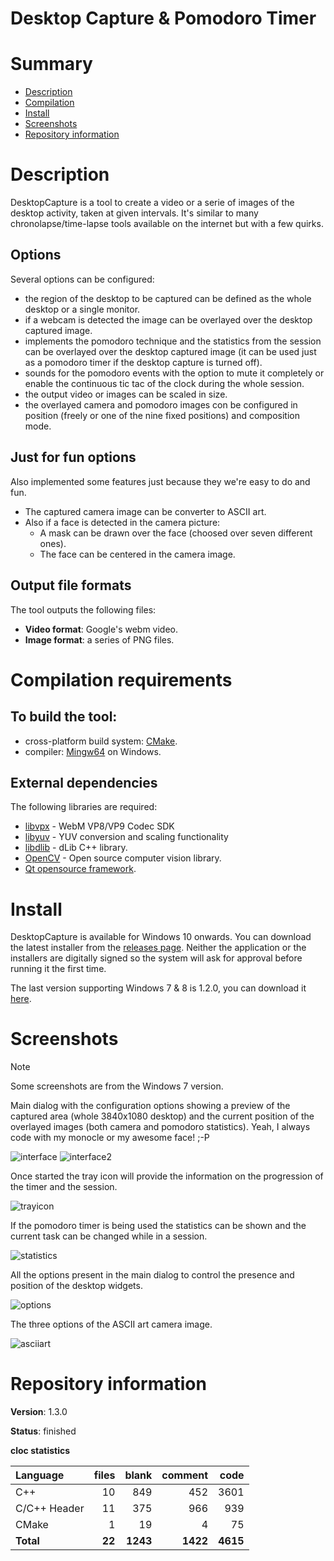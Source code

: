 Desktop Capture & Pomodoro Timer
================================

# Summary
- [Description](#description)
- [Compilation](#compilation-requirements)
- [Install](#install)
- [Screenshots](#screenshots)
- [Repository information](#repository-information)

# Description
DesktopCapture is a tool to create a video or a serie of images of the desktop activity, taken at given intervals. It's similar to many chronolapse/time-lapse tools available on the internet but with a few quirks.

## Options
Several options can be configured:
* the region of the desktop to be captured can be defined as the whole desktop or a single monitor.
* if a webcam is detected the image can be overlayed over the desktop captured image.
* implements the pomodoro technique and the statistics from the session can be overlayed over the desktop captured image (it can be used just as a pomodoro timer if the desktop capture is turned off). 
* sounds for the pomodoro events with the option to mute it completely or enable the continuous tic tac of the clock during the whole session. 
* the output video or images can be scaled in size.
* the overlayed camera and pomodoro images con be configured in position (freely or one of the nine fixed positions) and composition mode. 

## Just for fun options
Also implemented some features just because they we're easy to do and fun.
* The captured camera image can be converter to ASCII art.
* Also if a face is detected in the camera picture:
  - A mask can be drawn over the face (choosed over seven different ones).
  - The face can be centered in the camera image. 

## Output file formats
The tool outputs the following files:
* **Video format**: Google's webm video.
* **Image format**: a series of PNG files. 

# Compilation requirements
## To build the tool:
* cross-platform build system: [CMake](http://www.cmake.org/cmake/resources/software.html).
* compiler: [Mingw64](http://sourceforge.net/projects/mingw-w64/) on Windows.

## External dependencies
The following libraries are required:
* [libvpx](https://chromium.googlesource.com/webm/libvpx) - WebM VP8/VP9 Codec SDK
* [libyuv](https://code.google.com/p/libyuv/) - YUV conversion and scaling functionality
* [libdlib](http://dlib.net) - dLib C++ library.
* [OpenCV](http://opencv.org) - Open source computer vision library.
* [Qt opensource framework](http://www.qt.io/).

# Install

DesktopCapture is available for Windows 10 onwards. You can download the latest installer from the [releases page](https://github.com/FelixdelasPozas/pomodorotimelapse/releases). Neither the application or the installers are digitally signed so the system will ask for approval before running it the first time.

The last version supporting Windows 7 & 8 is 1.2.0, you can download it [here](https://github.com/FelixdelasPozas/pomodorotimelapse/releases/tag/1.2.0).

# Screenshots

> [!NOTE] 
> Some screenshots are from the Windows 7 version. 

Main dialog with the configuration options showing a preview of the captured area (whole 3840x1080 desktop) and the current position of the overlayed images (both camera and pomodoro statistics). Yeah, I always code with my monocle or my awesome face! ;-P

![interface](https://cloud.githubusercontent.com/assets/12167134/8397664/aa0231c2-1dd3-11e5-94dc-4c00ae932324.jpg)
![interface2](https://github.com/user-attachments/assets/ac6014ed-e977-4f51-800d-2456d40fb01c)

Once started the tray icon will provide the information on the progression of the timer and the session.

![trayicon](https://cloud.githubusercontent.com/assets/12167134/8397666/aa0c1fde-1dd3-11e5-922b-2107d16183b3.jpg)

If the pomodoro timer is being used the statistics can be shown and the current task can be changed while in a session. 

![statistics](https://cloud.githubusercontent.com/assets/12167134/8397665/aa08269a-1dd3-11e5-864e-ee362e6f52a0.jpg)

All the options present in the main dialog to control the presence and position of the desktop widgets. 

![options](https://github.com/user-attachments/assets/c26a8fa9-6c5d-4025-a1e9-75a7d3b12487)

The three options of the ASCII art camera image.

![asciiart](https://github.com/user-attachments/assets/8246580c-2c05-4cee-b91c-e980b143703c)

# Repository information

**Version**: 1.3.0

**Status**: finished

**cloc statistics**

| Language                     |files          |blank        |comment      |code  |
|:-----------------------------|--------------:|------------:|------------:|-----:|
| C++                          |   10          |  849        |   452       | 3601 |
| C/C++ Header                 |   11          |  375        |   966       | 939  |
| CMake                        |    1          |   19        |     4       |  75  |
| **Total**                    | **22**        | **1243**    | **1422**    | **4615** |

